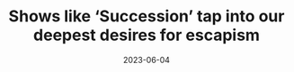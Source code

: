 ---
title: "Shows like ‘Succession’ tap into our deepest desires for escapism"
date: 2023-06-04
publishDate: 2020-02-13
authors: ["Abby Weingarten"]
publication_types: ["0"]
image:
  preview_only: true
publication: "*University of Florida News*"
publication_short: "*University of Florida News*"
links:
- name: "Link to UF News"
  url: "https://news.ufl.edu/2023/06/succession-escapism/"
featured: true
--- 